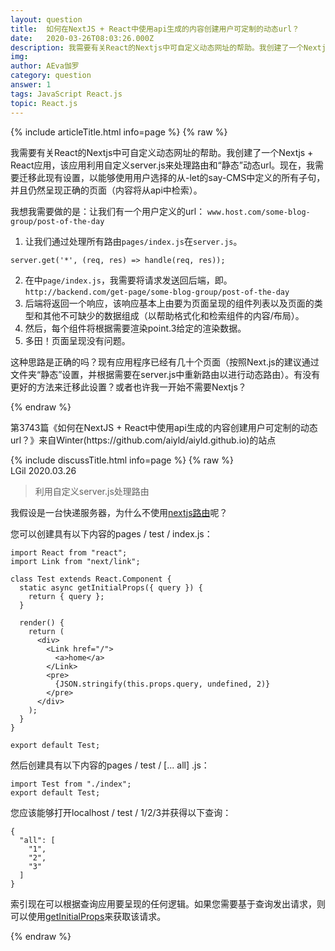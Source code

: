 ```yaml
---
layout: question
title:  如何在NextJS + React中使用api生成的内容创建用户可定制的动态url？
date:   2020-03-26T08:03:26.000Z
description: 我需要有关React的Nextjs中可自定义动态网址的帮助。我创建了一个Nextjs + React应用，该应用利用自定义server.js来处理路由和“...
img: 
author: AEva伽罗
category: question
answer: 1
tags: JavaScript React.js
topic: React.js
---
```

<div class="article-root">
  <div class="article">
    {% include articleTitle.html info=page %}
    {% raw %}
    <div class="article-content"><p><font style="vertical-align: inherit;"><font style="vertical-align: inherit;">我需要有关React的Nextjs中可自定义动态网址的帮助。</font><font style="vertical-align: inherit;">我创建了一个Nextjs + React应用，该应用利用自定义server.js来处理路由和“静态”动态url。</font><font style="vertical-align: inherit;">现在，我需要迁移此现有设置，以能够使用用户选择的从-let的say-CMS中定义的所有子句，并且仍然呈现正确的页面（内容将从api中检索）。</font></font></p>

<p><font style="vertical-align: inherit;"><font style="vertical-align: inherit;">我想我需要做的是：让我们有一个用户定义的url：  </font></font><code>www.host.com/some-blog-group/post-of-the-day</code></p>

<ol>
<li><font style="vertical-align: inherit;"><font style="vertical-align: inherit;">让我们通过处理所有路由</font></font><code>pages/index.js</code><font style="vertical-align: inherit;"><font style="vertical-align: inherit;">在</font></font><code>server.js</code><font style="vertical-align: inherit;"><font style="vertical-align: inherit;">。</font></font></li>
</ol>

<pre><code>server.get('*', (req, res) =&gt; handle(req, res));
</code></pre>

<ol start="2">
<li><font style="vertical-align: inherit;"><font style="vertical-align: inherit;">在中</font></font><code>page/index.js</code><font style="vertical-align: inherit;"><font style="vertical-align: inherit;">，我需要将请求发送回后端，即。</font></font><code>http://backend.com/get-page/some-blog-group/post-of-the-day</code></li>
<li><font style="vertical-align: inherit;"><font style="vertical-align: inherit;">后端将返回一个响应，该响应基本上由要为页面呈现的组件列表以及页面的类型和其他不可缺少的数据组成（以帮助格式化和检索组件的内容/布局）。</font></font></li>
<li><font style="vertical-align: inherit;"><font style="vertical-align: inherit;">然后，每个组件将根据需要渲染point.3给定的渲染数据。</font></font></li>
<li><font style="vertical-align: inherit;"><font style="vertical-align: inherit;">多田！</font><font style="vertical-align: inherit;">页面呈现没有问题。</font></font></li>
</ol>

<p><font style="vertical-align: inherit;"><font style="vertical-align: inherit;">这种思路是正确的吗？</font><font style="vertical-align: inherit;">现有应用程序已经有几十个页面（按照Next.js的建议通过文件夹“静态”设置，并根据需要在server.js中重新路由以进行动态路由）。</font><font style="vertical-align: inherit;">有没有更好的方法来迁移此设置？</font><font style="vertical-align: inherit;">或者也许我一开始不需要Nextjs？</font></font></p></div>
    {% endraw %}
  </div>
  <p class="winter_mark">第3743篇《如何在NextJS + React中使用api生成的内容创建用户可定制的动态url？》来自Winter(https://github.com/aiyld/aiyld.github.io)的站点</p>
  <div class="discuss-wrapper">
    {% include discussTitle.html info=page %}
    {% raw %}
    <div class="discuss-list">
    <div class="discuss-item">
        <div class="discuss-parent">
          <div class="discuss-meta">
            <span class="discuss-user">LGil</span>
            <span class="discuss-time">2020.03.26</span>
          </div>
          <div class="discuss-comment"><blockquote>
  <p><font style="vertical-align: inherit;"><font style="vertical-align: inherit;">利用自定义server.js处理路由</font></font></p>
</blockquote>

<p><font style="vertical-align: inherit;"><font style="vertical-align: inherit;">我假设是一台快递服务器，为什么不使用</font></font><a href="https://nextjs.org/docs/routing/introduction" rel="nofollow noreferrer"><font style="vertical-align: inherit;"><font style="vertical-align: inherit;">nextjs路由</font></font></a><font style="vertical-align: inherit;"><font style="vertical-align: inherit;">呢？</font></font></p>

<p><font style="vertical-align: inherit;"><font style="vertical-align: inherit;">您可以创建具有以下内容的pages / test / index.js：</font></font></p>

<pre><code>import React from "react";<font></font>
import Link from "next/link";<font></font>
<font></font>
class Test extends React.Component {<font></font>
  static async getInitialProps({ query }) {<font></font>
    return { query };<font></font>
  }<font></font>
<font></font>
  render() {<font></font>
    return (<font></font>
      &lt;div&gt;<font></font>
        &lt;Link href="/"&gt;<font></font>
          &lt;a&gt;home&lt;/a&gt;<font></font>
        &lt;/Link&gt;<font></font>
        &lt;pre&gt;<font></font>
          {JSON.stringify(this.props.query, undefined, 2)}<font></font>
        &lt;/pre&gt;<font></font>
      &lt;/div&gt;<font></font>
    );<font></font>
  }<font></font>
}<font></font>
<font></font>
export default Test;<font></font>
</code></pre>

<p><font style="vertical-align: inherit;"><font style="vertical-align: inherit;">然后创建具有以下内容的pages / test / [... all] .js：</font></font></p>

<pre><code>import Test from "./index";<font></font>
export default Test;<font></font>
</code></pre>

<p><font style="vertical-align: inherit;"><font style="vertical-align: inherit;">您应该能够打开localhost / test / 1/2/3并获得以下查询：</font></font></p>

<pre><code>{<font></font>
  "all": [<font></font>
    "1",<font></font>
    "2",<font></font>
    "3"<font></font>
  ]<font></font>
}<font></font>
</code></pre>

<p><font style="vertical-align: inherit;"><font style="vertical-align: inherit;">索引现在可以根据查询应用要呈现的任何逻辑。</font><font style="vertical-align: inherit;">如果您需要基于查询发出请求，则可以使用</font></font><a href="https://nextjs.org/docs/api-reference/data-fetching/getInitialProps" rel="nofollow noreferrer"><font style="vertical-align: inherit;"><font style="vertical-align: inherit;">getInitialProps</font></font></a><font style="vertical-align: inherit;"><font style="vertical-align: inherit;">来获取该请求。</font></font></p></div>
        </div></div>
    </div>
    {% endraw %}
  </div>
<div>
